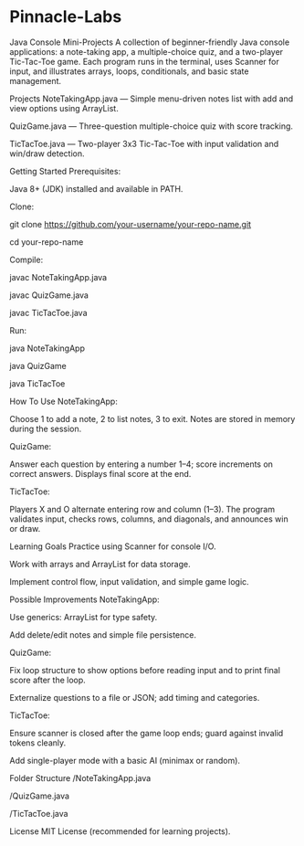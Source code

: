 # Pinnacle-Labs
Java Console Mini-Projects​
A collection of beginner-friendly Java console applications: a note-taking app, a multiple-choice quiz, and a two-player Tic-Tac-Toe game. Each program runs in the terminal, uses Scanner for input, and illustrates arrays, loops, conditionals, and basic state management.​

Projects​
NoteTakingApp.java — Simple menu-driven notes list with add and view options using ArrayList.​

QuizGame.java — Three-question multiple-choice quiz with score tracking.​

TicTacToe.java — Two-player 3x3 Tic-Tac-Toe with input validation and win/draw detection.​

Getting Started​
Prerequisites:

Java 8+ (JDK) installed and available in PATH.​

Clone:

git clone https://github.com/your-username/your-repo-name.git​

cd your-repo-name​

Compile:

javac NoteTakingApp.java​

javac QuizGame.java​

javac TicTacToe.java​

Run:

java NoteTakingApp​

java QuizGame​

java TicTacToe​

How To Use​
NoteTakingApp:

Choose 1 to add a note, 2 to list notes, 3 to exit. Notes are stored in memory during the session.​

QuizGame:

Answer each question by entering a number 1–4; score increments on correct answers. Displays final score at the end.​

TicTacToe:

Players X and O alternate entering row and column (1–3). The program validates input, checks rows, columns, and diagonals, and announces win or draw.​

Learning Goals​
Practice using Scanner for console I/O.​

Work with arrays and ArrayList for data storage.​

Implement control flow, input validation, and simple game logic.​

Possible Improvements​
NoteTakingApp:

Use generics: ArrayList<String> for type safety.​

Add delete/edit notes and simple file persistence.​

QuizGame:

Fix loop structure to show options before reading input and to print final score after the loop.​

Externalize questions to a file or JSON; add timing and categories.​

TicTacToe:

Ensure scanner is closed after the game loop ends; guard against invalid tokens cleanly.​

Add single-player mode with a basic AI (minimax or random).​

Folder Structure​
/NoteTakingApp.java​

/QuizGame.java​

/TicTacToe.java​

License​
MIT License (recommended for learning projects).​

